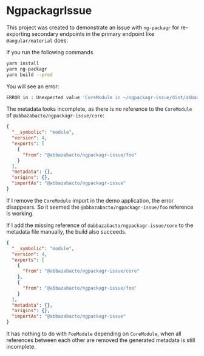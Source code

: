# NgpackagrIssue

This project was created to demonstrate an issue with `ng-packagr` for re-exporting secondary endpoints in the primary endpoint like `@angular/material` does:

If you run the following commands

```sh
yarn install
yarn ng-packagr
yarn build --prod
```

You will see an error:

```sh
ERROR in : Unexpected value 'CoreModule in ~/ngpackagr-issue/dist/abbazabacto-ngpackagr-issue.d.ts' imported by the module 'AppModule in ~/ngpackagr-issue/demo/app/app.module.ts'. Please add a @NgModule annotation.
```

The metadata looks incomplete, as there is no reference to the `CoreModule` of `@abbazabacto/ngpackagr-issue/core`:
```json
{
  "__symbolic": "module",
  "version": 4,
  "exports": [
    {
      "from": "@abbazabacto/ngpackagr-issue/foo"
    }
  ],
  "metadata": {},
  "origins": {},
  "importAs": "@abbazabacto/ngpackagr-issue"
}
```

If I remove the `CoreModule` import in the demo application, the error disappears. So it seemed the `@abbazabacto/ngpackagr-issue/foo` reference is working.

If I add the missing reference of `@abbazabacto/ngpackagr-issue/core` to the metadata file manually, the build also succeeds.

```json
{
  "__symbolic": "module",
  "version": 4,
  "exports": [
    {
      "from": "@abbazabacto/ngpackagr-issue/core"
    },
    {
      "from": "@abbazabacto/ngpackagr-issue/foo"
    }
  ],
  "metadata": {},
  "origins": {},
  "importAs": "@abbazabacto/ngpackagr-issue"
}
```

It has nothing to do with `FooModule` depending on `CoreModule`, when all references between each other are removed the generated metadata is still incomplete.
